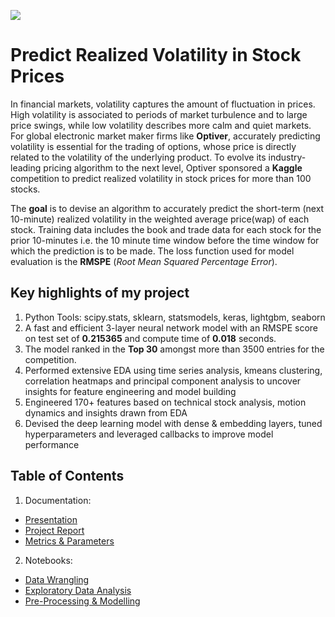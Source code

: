 ![](https://user-images.githubusercontent.com/84924789/194100342-c0c8aa0f-e39a-490a-99b4-c4c822293e77.jpg)

# Predict Realized Volatility in Stock Prices

In financial markets, volatility captures the amount of fluctuation in prices. High volatility is associated to periods of market turbulence and to large price swings, while low volatility describes more calm and quiet markets. For global electronic market maker firms like **Optiver**, accurately predicting volatility is essential for the trading of options, whose price is directly related to the volatility of the underlying product. To evolve its industry-leading pricing algorithm to the next level, Optiver sponsored a **Kaggle** competition to predict realized volatility in stock prices for more than 100 stocks. 

The **goal** is to devise an algorithm to accurately predict the short-term (next 10-minute) realized volatility in the weighted average price(wap) of each stock. Training data includes the book and trade data for each stock for the prior 10-minutes i.e. the 10 minute time window before the time window for which the prediction is to be made. The loss function used for model evaluation is the **RMSPE** (*Root Mean Squared Percentage Error*).

## Key highlights of my project
1. Python Tools: scipy.stats, sklearn, statsmodels, keras, lightgbm, seaborn
2. A fast and efficient 3-layer neural network model with an RMSPE score on test set of **0.215365** and compute time of **0.018** seconds.
3. The model ranked in the **Top 30** amongst more than 3500 entries for the competition.
4. Performed extensive EDA using time series analysis, kmeans clustering, correlation heatmaps and principal component analysis to uncover insights for feature engineering and model building
5. Engineered 170+ features based on technical stock analysis, motion dynamics and insights drawn from EDA
6. Devised the deep learning model with dense & embedding layers, tuned hyperparameters and leveraged callbacks to improve model performance  

## Table of Contents

1. Documentation:
* [Presentation](amit_kukreja_realized_volatility_prediction_presentation_final.pdf)
* [Project Report](realized_volatility_prediction_report_amit_kukreja.pdf)
* [Metrics & Parameters](realized_volatility_model_metrics_amit_kukreja.pdf)

2. Notebooks:
* [Data Wrangling](Notebooks/01_data_wrangling_realized_volatility_final.ipynb)
* [Exploratory Data Analysis](Notebooks/02_eda_realized_volatility_final.ipynb)
* [Pre-Processing & Modelling](Notebooks/03_Preprocessing_and_modeling_realized_volatility_ver3.0.ipynb)
